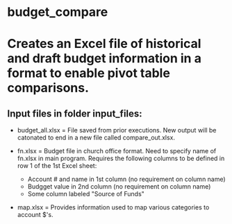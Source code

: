 # budget_compare

# Creates an Excel file of historical and draft budget information in a format to enable pivot table comparisons.

## Input files in folder input_files:

- budget_all.xlsx = File saved from prior executions. New output will be catonated to end in a new file called compare_out.xlsx.
- fn.xlsx = Budget file in church office format. Need to specify name of fn.xlsx in main program. Requires the following columns to be defined in row 1 of the 1st Excel sheet:

  - Account # and name in 1st column (no requirement on column name)
  - Budgget value in 2nd column (no requirement on column name)
  - Some column labeled "Source of Funds"

- map.xlsx = Provides information used to map various categories to account $'s.
